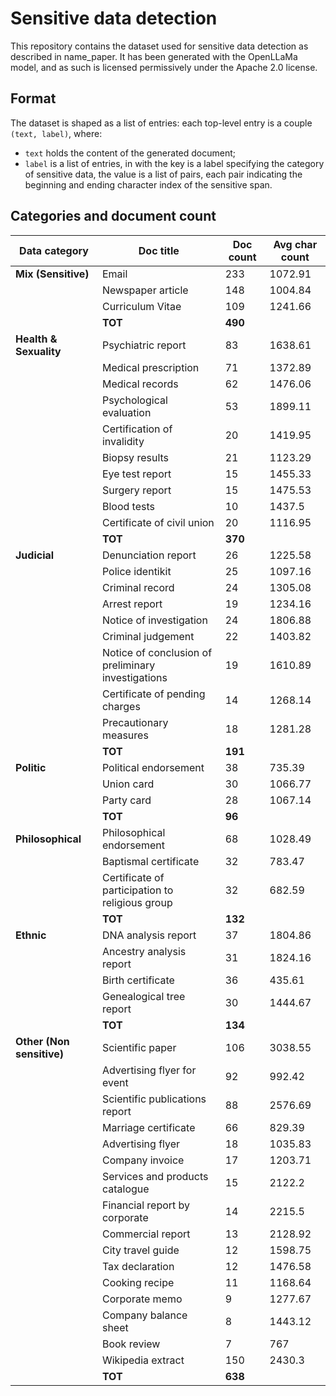 # Sensitive data detection 

This repository contains the dataset used for sensitive data detection as described in name_paper. It has been generated with the OpenLLaMa model, and as such is licensed permissively under the Apache 2.0 license.

## Format

The dataset is shaped as a list of entries: each top-level entry is a couple `(text, label)`, where:
- `text` holds the content of the generated document;
- `label` is a list of entries, in with the key is a label specifying the category of sensitive data, the value is a list of pairs, each pair indicating the beginning and ending character index of the sensitive span.

## Categories and document count

| Data category              | Doc title                                           | Doc count | Avg char count |
|----------------------------|-----------------------------------------------------|-----------|----------------|
| **Mix (Sensitive)**         | Email                                               | 233       | 1072.91        |
|                            | Newspaper article                                   | 148       | 1004.84        |
|                            | Curriculum Vitae                                    | 109       | 1241.66        |
|                            | **TOT**                                             | **490**   |                |
| **Health & Sexuality**      | Psychiatric report                                  | 83        | 1638.61        |
|                            | Medical prescription                                | 71        | 1372.89        |
|                            | Medical records                                     | 62        | 1476.06        |
|                            | Psychological evaluation                            | 53        | 1899.11        |
|                            | Certification of invalidity                         | 20        | 1419.95        |
|                            | Biopsy results                                      | 21        | 1123.29        |
|                            | Eye test report                                     | 15        | 1455.33        |
|                            | Surgery report                                      | 15        | 1475.53        |
|                            | Blood tests                                         | 10        | 1437.5         |
|                            | Certificate of civil union                          | 20        | 1116.95        |
|                            | **TOT**                                             | **370**   |                |
| **Judicial**               | Denunciation report                                 | 26        | 1225.58        |
|                            | Police identikit                                    | 25        | 1097.16        |
|                            | Criminal record                                     | 24        | 1305.08        |
|                            | Arrest report                                       | 19        | 1234.16        |
|                            | Notice of investigation                             | 24        | 1806.88        |
|                            | Criminal judgement                                  | 22        | 1403.82        |
|                            | Notice of conclusion of preliminary investigations | 19        | 1610.89        |
|                            | Certificate of pending charges                      | 14        | 1268.14        |
|                            | Precautionary measures                              | 18        | 1281.28        |
|                            | **TOT**                                             | **191**   |                |
| **Politic**                | Political endorsement                               | 38        | 735.39         |
|                            | Union card                                          | 30        | 1066.77        |
|                            | Party card                                          | 28        | 1067.14        |
|                            | **TOT**                                             | **96**    |                |
| **Philosophical**          | Philosophical endorsement                           | 68        | 1028.49        |
|                            | Baptismal certificate                               | 32        | 783.47         |
|                            | Certificate of participation to religious group     | 32        | 682.59         |
|                            | **TOT**                                             | **132**   |                |
| **Ethnic**                 | DNA analysis report                                 | 37        | 1804.86        |
|                            | Ancestry analysis report                            | 31        | 1824.16        |
|                            | Birth certificate                                   | 36        | 435.61         |
|                            | Genealogical tree report                            | 30        | 1444.67        |
|                            | **TOT**                                             | **134**   |                |
| **Other (Non sensitive)**  | Scientific paper                                    | 106       | 3038.55        |
|                            | Advertising flyer for event                         | 92        | 992.42         |
|                            | Scientific publications report                      | 88        | 2576.69        |
|                            | Marriage certificate                                | 66        | 829.39         |
|                            | Advertising flyer                                   | 18        | 1035.83        |
|                            | Company invoice                                     | 17        | 1203.71        |
|                            | Services and products catalogue                     | 15        | 2122.2         |
|                            | Financial report by corporate                       | 14        | 2215.5         |
|                            | Commercial report                                   | 13        | 2128.92        |
|                            | City travel guide                                   | 12        | 1598.75        |
|                            | Tax declaration                                     | 12        | 1476.58        |
|                            | Cooking recipe                                      | 11        | 1168.64        |
|                            | Corporate memo                                      | 9         | 1277.67        |
|                            | Company balance sheet                               | 8         | 1443.12        |
|                            | Book review                                         | 7         | 767            |
|                            | Wikipedia extract                                   | 150       | 2430.3         |
|                            | **TOT**                                             | **638**   |                |
